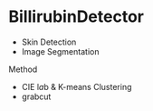 # BillirubinDetector
- Skin Detection
- Image Segmentation


Method
- CIE l*a*b & K-means Clustering
- grabcut
